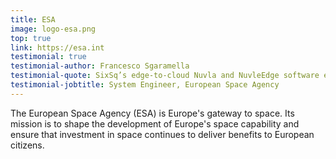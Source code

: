```yaml
---
title: ESA
image: logo-esa.png
top: true
link: https://esa.int
testimonial: true
testimonial-author: Francesco Sgaramella
testimonial-quote: SixSq’s edge-to-cloud Nuvla and NuvleEdge software enabled the creation of a federated data exploitation platform, demonstrated at ESA with the UbiSAP project.
testimonial-jobtitle: System Engineer, European Space Agency
---
```


The European Space Agency (ESA) is Europe's gateway to space. Its mission is to shape the development of Europe's space capability and ensure that investment in space continues to deliver benefits to European citizens.

